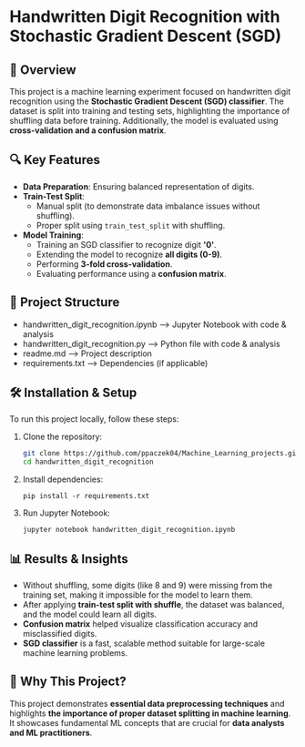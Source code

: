 # Handwritten Digit Recognition with Stochastic Gradient Descent (SGD)

## 📌 Overview
This project is a machine learning experiment focused on handwritten digit recognition using the **Stochastic Gradient Descent (SGD) classifier**. The dataset is split into training and testing sets, highlighting the importance of shuffling data before training. Additionally, the model is evaluated using **cross-validation and a confusion matrix**.

## 🔍 Key Features
- **Data Preparation**: Ensuring balanced representation of digits.
- **Train-Test Split**:
  - Manual split (to demonstrate data imbalance issues without shuffling).
  - Proper split using `train_test_split` with shuffling.
- **Model Training**:
  - Training an SGD classifier to recognize digit **'0'**.
  - Extending the model to recognize **all digits (0-9)**.
  - Performing **3-fold cross-validation**.
  - Evaluating performance using a **confusion matrix**.

## 📂 Project Structure
- handwritten_digit_recognition.ipynb  -->  Jupyter Notebook with code & analysis 
- handwritten_digit_recognition.py     -->  Python file with code & analysis   
- readme.md                            -->  Project description  
- requirements.txt                     -->  Dependencies (if applicable)

## 🛠️ Installation & Setup
To run this project locally, follow these steps:

1. Clone the repository:
    ```bash
   git clone https://github.com/ppaczek04/Machine_Learning_projects.git
   cd handwritten_digit_recognition
    ```

2. Install dependencies:
    ```
    pip install -r requirements.txt
    ```

3. Run Jupyter Notebook:
    ```
    jupyter notebook handwritten_digit_recognition.ipynb
    ```



## 📊 Results & Insights
- Without shuffling, some digits (like 8 and 9) were missing from the training set, making it impossible for the model to learn them.
- After applying **train-test split with shuffle**, the dataset was balanced, and the model could learn all digits.
- **Confusion matrix** helped visualize classification accuracy and misclassified digits.
- **SGD classifier** is a fast, scalable method suitable for large-scale machine learning problems.

## 📒 Why This Project?
This project demonstrates **essential data preprocessing techniques** and highlights **the importance of proper dataset splitting in machine learning**. It showcases fundamental ML concepts that are crucial for **data analysts and ML practitioners**.